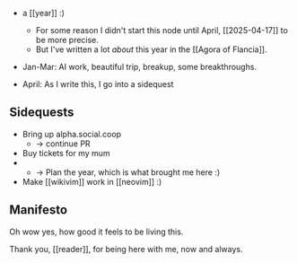 - a [[year]] :)
    - For some reason I didn't start this node until April, [[2025-04-17]] to be more precise.
    - But I've written a lot *about* this year in the [[Agora of Flancia]].

- Jan-Mar: AI work, beautiful trip, breakup, some breakthroughs.
- April: As I write this, I go into a sidequest

## Sidequests

- Bring up alpha.social.coop
  - -> continue PR
- Buy tickets for my mum
- - -> Plan the year, which is what brought me here :)
- Make [[wikivim]] work in [[neovim]] :)

## Manifesto

Oh wow yes, how good it feels to be living this. 

Thank you, [[reader]], for being here with me, now and always.
